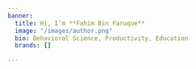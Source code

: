 ```yaml
---
banner:
  title: Hi, I’m **Fahim Bin Faruque**
  image: "/images/author.png"
  bio: Behavioral Science, Productivity, Education
  brands: []

---
```

